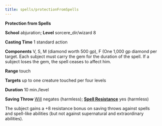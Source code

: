 ```yaml
---
title: spells/protectionFromSpells
---
```

 **Protection from Spells**

**School** abjuration; **Level** sorcere_dir/wizard 8

**Casting Time** 1 standard action

**Components** V, S, M (diamond worth 500 gp), F (One 1,000 gp diamond per target. Each subject must carry the gem for the duration of the spell. If a subject loses the gem, the spell ceases to affect him.

**Range** touch

**Targets** up to one creature touched per four levels

**Duration** 10 min./level

**Saving Throw** [Will](../combat#_will) negates (harmless); **[Spell Resistance](../glossary#_spell-resistance)** yes (harmless)

The subject gains a +8 resistance bonus on saving throws against spells and spell-like abilities (but not against supernatural and extraordinary abilities).

